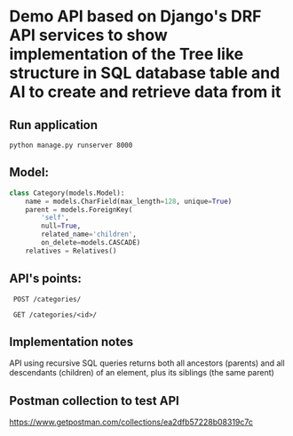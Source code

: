 # Demo API based on Django's DRF API services to show implementation of the Tree like structure in SQL database table and AI to create and retrieve data from it
## Run application
```text
python manage.py runserver 8000
```
## Model:
```python
class Category(models.Model):
    name = models.CharField(max_length=128, unique=True)
    parent = models.ForeignKey(
        'self',
        null=True,
        related_name='children',
        on_delete=models.CASCADE)
    relatives = Relatives()
```
## API's points:
```text
​ POST /categories/
```
```text
 GET /categories/<id>/​
```

##  Implementation notes
API using recursive SQL queries returns both all ancestors (parents) and all descendants (children) of an element, plus its siblings (the same parent)

## Postman collection to test API
https://www.getpostman.com/collections/ea2dfb57228b08319c7c